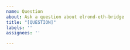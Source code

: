 ```yaml
---
name: Question
about: Ask a question about elrond-eth-bridge
title: "[QUESTION]"
labels: ''
assignees: ''

---
```


<!--
Add here the question you want to ask. For a more immediate response, please use our validator's telegram page: https://t.me/ElrondValidators
-->
